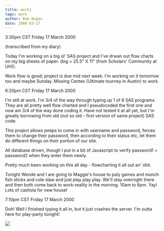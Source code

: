 ```yaml
---
title: work1
tags: work
author: Rob Nugen
date: 2000-03-17
---
```


<title>Work</title>
<p class=date>3:30pm CST Friday 17 March 2000</p>

<p class=note>(transcribed from my diary)</p>

<p>Today I'm working on a big ol' SAS project and I've drwan out flow charts on my big sheets of paper.  (big = 25.5" X 11" (from Scholars' Community at UH)).

<p>Work flow is good; project is due mid next week.  I'm working on it tomorrow too and maybe Sunday.  Missing Centex (Ultimate tourney in Austin) to work.

<p class=date>6:20pm CST Friday 17 March 2000</p>

<p>I'm still at work.  I'm 3/4 of the way through typing up 1 of 8 SAS programs.  They are all pretty well flow charted and I pseudocoded the first one and now am 3/4 of the way done coding it.  Have not tested it at all yet, but I'm greatly borrowing from old (not so old - first version of same project) SAS code.

<p>This project allows peeps to come in with username and password, forces them to change their password, then according to their status etc, let them do different things on their portion of our site.

<p>All database driven, though I put in a bit of Javascript to verify password1 = password2 when they enter them newly.

<p>Pretty much been working on this all day - flowcharting it all out an' shit.

<p>Tonight Wende and I are going to Maggie's house to paly games and munch fish sticks and cole slaw and just play play play.  We'll stay overnight there and then both come back to work-reality in the morning.  10am to 6pm.  Yay!  Lots of cashola for new house!

<p class=date>7:10pm CST Friday 17 March 2000</p>

<p>Doh!  Well I finished typing it all in, but it just crashes the server.  I'm outta here for play-party tonight!

<p><img src='/images/rob/wL-ROB.gif'>

